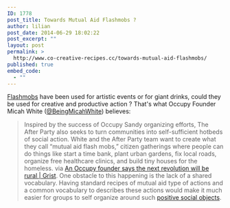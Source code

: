 ```yaml
---
ID: 1778
post_title: Towards Mutual Aid Flashmobs ?
author: lilian
post_date: 2014-06-29 18:02:22
post_excerpt: ""
layout: post
permalink: >
  http://www.co-creative-recipes.cc/towards-mutual-aid-flashmobs/
published: true
embed_code:
  - ""
---
```

[Flashmobs][1] have been used for artistic events or for giant drinks, could they be used for creative and productive action ? That's what Occupy Founder Micah White ([@BeingMicahWhite][2]) believes: 
> Inspired by the success of Occupy Sandy organizing efforts, The After Party also seeks to turn communities into self-sufficient hotbeds of social action. White and the After Party team want to create what they call “mutual aid flash mobs,” citizen gatherings where people can do things like start a time bank, plant urban gardens, fix local roads, organize free healthcare clinics, and build tiny houses for the homeless. via [An Occupy founder says the next revolution will be rural | Grist][3]. One obstacle to this happening is the lack of a shared vocabulary. Having standard recipes of mutual aid type of actions and a common vocabulary to describes these actions would make it much easier for groups to self organize around such [positive social objects][4].

 [1]: http://www.co-creative-recipes.cc/recipes/flash-mobs/ "Flash Mobs"
 [2]: https://twitter.com/BeingMicahWhite
 [3]: http://grist.org/politics/an-occupy-founder-says-the-next-revolution-will-be-rural/
 [4]: http://www.co-creative-recipes.cc/co-creative-events-as-social-objects/ "Co-creative events as “social objects”"